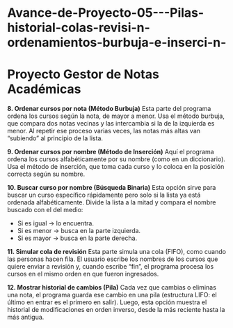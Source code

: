 # Avance-de-Proyecto-05---Pilas-historial-colas-revisi-n-ordenamientos-burbuja-e-inserci-n-
# Proyecto  Gestor de Notas Académicas 

**8. Ordenar cursos por nota (Método Burbuja)**
Esta parte del programa ordena los cursos según la nota, de mayor a menor.
Usa el método burbuja, que compara dos notas vecinas y las intercambia si la de la izquierda es menor.
Al repetir ese proceso varias veces, las notas más altas van “subiendo” al principio de la lista.

 **9. Ordenar cursos por nombre (Método de Inserción)**
Aquí el programa ordena los cursos alfabéticamente por su nombre (como en un diccionario).
Usa el método de inserción, que toma cada curso y lo coloca en la posición correcta según su nombre.


**10. Buscar curso por nombre (Búsqueda Binaria)**
Esta opción sirve para buscar un curso específico rápidamente pero solo si la lista ya está ordenada alfabéticamente.
Divide la lista a la mitad y compara el nombre buscado con el del medio:
* Si es igual → lo encuentra.
* Si es menor → busca en la parte izquierda.
* Si es mayor → busca en la parte derecha.

**11. Simular cola de revisión**
Esta parte simula una cola (FIFO), como cuando las personas hacen fila.
El usuario escribe los nombres de los cursos que quiere enviar a revisión y, cuando escribe “fin”, el programa procesa los cursos en el mismo orden en que fueron ingresados.

**12. Mostrar historial de cambios (Pila)**
Cada vez que cambias o eliminas una nota, el programa guarda ese cambio en una pila (estructura LIFO: el último en entrar es el primero en salir).
Luego, esta opción muestra el historial de modificaciones en orden inverso, desde la más reciente hasta la más antigua.

